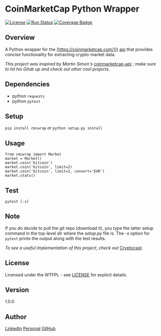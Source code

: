 # CoinMarketCap Python Wrapper

[![License][9]][a]
[![Run Status][3]][4]
[![Coverage Badge][5]][6]

Overview
---
A Python wrapper for the [https://coinmarketcap.com/]() [api][1] that provides concise 
functionality for extracting crypto-market data. 

_This project was inspired by Martin Simon's_ [coinmarketcap-api][2] _; make sure to 
hit his Gitub up and check out other cool projects_.

[a]: http://www.wtfpl.net/
[1]: https://coinmarketcap.com/api/
[7]: https://github.com/bitforce/Cryptocast
[2]: https://github.com/mrsmn/coinmarketcap-api
[9]: https://img.shields.io/badge/license-WTFPL-blue.svg
[8]: https://img.shields.io/badge/Issues-0-brightgreen.svg
[4]: https://app.shippable.com/github/bitforce/wrapper-py-coinmarketcap
[6]: https://app.shippable.com/github/bitforce/wrapper-py-coinmarketcap
[3]: https://api.shippable.com/projects/59a83c3685d3e007008b9d10/badge?branch=master
[5]: https://api.shippable.com/projects/59a83c3685d3e007008b9d10/coverageBadge?branch=master

Dependencies
---
- python `requests`
- python `pytest`

Setup
---
`pip install cmcwrap` _or_ `python setup.py install`

Usage
---
```
from cmcwrap import Market
market = Market()
market.coin('bitcoin')
market.coin('bitcoin', limit=2)
market.coin('bitcoin', limit=2, convert='EUR')
market.stats()
```

Test
---
`pytest [-s]`

Note
---
If you do decide to pull the git repo (download it), you type the latter setup command in 
the top-level dir where the _setup.py_ file is. The _-s_ option for `pytest` prints the 
output along with the test results.

_To see a useful implementation of this project, check out_ [Cryptocast][7].

License
---
Licensed under the WTFPL - see [LICENSE](./LICENSE) for explicit details.

Version
---
1.0.0

Author
---
[LinkedIn](https://www.linkedin.com/in/brandonjohnsonxyz/)
[Personal](https://brandonjohnson.life)
[GitHub](https://github.com/bitforce)
